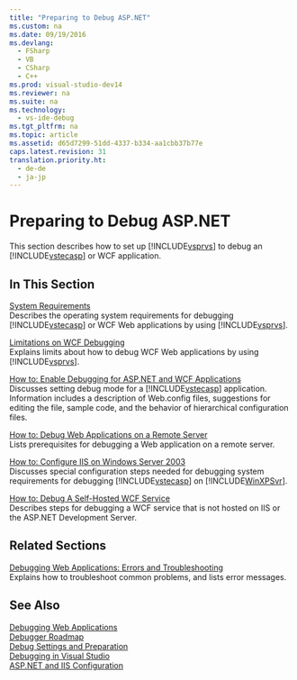```yaml
---
title: "Preparing to Debug ASP.NET"
ms.custom: na
ms.date: 09/19/2016
ms.devlang: 
  - FSharp
  - VB
  - CSharp
  - C++
ms.prod: visual-studio-dev14
ms.reviewer: na
ms.suite: na
ms.technology: 
  - vs-ide-debug
ms.tgt_pltfrm: na
ms.topic: article
ms.assetid: d65d7299-51dd-4337-b334-aa1cbb37b77e
caps.latest.revision: 31
translation.priority.ht: 
  - de-de
  - ja-jp
---
```

# Preparing to Debug ASP.NET
This section describes how to set up [!INCLUDE[vsprvs](../vs140/includes/vsprvs_md.md)] to debug an [!INCLUDE[vstecasp](../vs140/includes/vstecasp_md.md)] or WCF application.  
  
## In This Section  
 [System Requirements](../vs140/ASP.NET-Debugging--System-Requirements.md)  
 Describes the operating system requirements for debugging [!INCLUDE[vstecasp](../vs140/includes/vstecasp_md.md)] or WCF Web applications by using [!INCLUDE[vsprvs](../vs140/includes/vsprvs_md.md)].  
  
 [Limitations on WCF Debugging](../vs140/Limitations-on-WCF-Debugging.md)  
 Explains limits about how to debug WCF Web applications by using [!INCLUDE[vsprvs](../vs140/includes/vsprvs_md.md)].  
  
 [How to: Enable Debugging for ASP.NET and WCF Applications](../vs140/How-to--Enable-Debugging-for-ASP.NET-Applications.md)  
 Discusses setting debug mode for a [!INCLUDE[vstecasp](../vs140/includes/vstecasp_md.md)] application. Information includes a description of Web.config files, suggestions for editing the file, sample code, and the behavior of hierarchical configuration files.  
  
 [How to: Debug Web Applications on a Remote Server](../vs140/Prerequistes-for-Remote-Debugging-Web-Applications.md)  
 Lists prerequisites for debugging a Web application on a remote server.  
  
 [How to: Configure IIS on Windows Server 2003](assetId:///23d557c5-ffcb-4fb2-be7c-5901d5f72ea1)  
 Discusses special configuration steps needed for debugging system requirements for debugging [!INCLUDE[vstecasp](../vs140/includes/vstecasp_md.md)] on [!INCLUDE[WinXPSvr](../vs140/includes/winxpsvr_md.md)].  
  
 [How to: Debug A Self-Hosted WCF Service](../vs140/How-to--Debug-a-Self-Hosted-WCF-Service.md)  
 Describes steps for debugging a WCF service that is not hosted on IIS or the ASP.NET Development Server.  
  
## Related Sections  
 [Debugging Web Applications: Errors and Troubleshooting](../vs140/Debugging-Web-Applications--Errors-and-Troubleshooting.md)  
 Explains how to troubleshoot common problems, and lists error messages.  
  
## See Also  
 [Debugging Web Applications](../vs140/Debugging-Web-Applications-and-Script.md)   
 [Debugger Roadmap](../vs140/Debugger-Basics.md)   
 [Debug Settings and Preparation](../vs140/Debugger-Settings-and-Preparation.md)   
 [Debugging in Visual Studio](../vs140/Debugging-in-Visual-Studio.md)   
 [ASP.NET and IIS Configuration](assetId:///47ebf3b5-98de-4d31-a335-57e2ccd974b8)